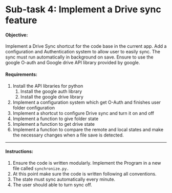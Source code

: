 # Sub-task 4: Implement a Drive sync feature

#### Objective:

Implement a Drive Sync shortcut for the code base in the current app. Add a configuration and Authentication system to allow user to easily sync. The sync must run automatically in background on save. Ensure to use the google O-auth and Google drive API library provided by google.

#### Requirements:

1. Install the API libraries for python
	1. Install the google auth library
	2. Install the google drive library
2. Implement a configuration system which get O-Auth and finishes user folder configuration
3. Implement a shortcut to configure Drive sync and turn it on and off
4. Implement a function to give folder state
5. Implement a function to get drive state
6. Implement a function to compare the remote and local states and make the necessary changes when a file save is detected.

---

#### Instructions:

1. Ensure the code is written modularly. Implement the Program in a new file called `synchronize.py.`
2. At this point make sure the code is written following all conventions.
3. The state must sync automatically every minute.
4. The user should able to turn sync off.


